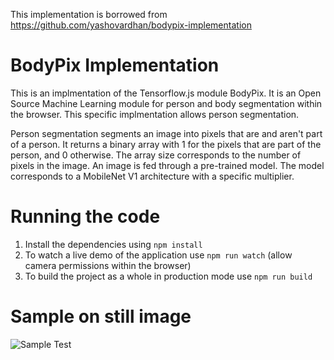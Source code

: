 This implementation is borrowed from https://github.com/yashovardhan/bodypix-implementation

# BodyPix Implementation

This is an implmentation of the Tensorflow.js module BodyPix. It is an Open Source Machine Learning module for person and body segmentation within the browser. This specific implmentation allows person segmentation.

Person segmentation segments an image into pixels that are and aren't part of a person. It returns a binary array with 1 for the pixels that are part of the person, and 0 otherwise. The array size corresponds to the number of pixels in the image. An image is fed through a pre-trained model. The model corresponds to a MobileNet V1 architecture with a specific multiplier.

# Running the code
1. Install the dependencies using `npm install`
2. To watch a live demo of the application use `npm run watch` (allow camera permissions within the browser)
3. To build the project as a whole in production mode use `npm run build`

# Sample on still image
![Sample Test](https://github.com/rockchik/bodyPix/blob/master/Capture%20(1).PNG)
